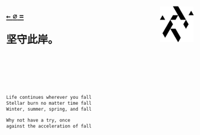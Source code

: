 <h1>
  <div align=center>
    <p align=left>
      <sub>
        <a href="https://github.com/KrLite">
          <code>←</code>
        </a>
      </sub>
      <sub>
        <a href="https://github.com/KrLite?tab=repositories">
          <code>⌀</code>
        </a>
      </sub>
      <sub>
        <a href="https://github.com/KrLite/BrokenThoughts">
          <code>=</code>
        </a>
      </sub>
      <picture>
        <source media="(prefers-color-scheme: dark)" srcset="/artwork/logo/pure-outline-w.png?raw=true" />
        <img align=right height=97 src="/artwork/logo/pure-outline.png?raw=true" />
      </picture>
    </p>
    <p align=left>
      坚守此岸。
    </p>
  </div>
  <br />
</h1>

<p>
  <br />
  <br />
</p>

```
Life continues wherever you fall
Stellar burn no matter time fall
Winter, summer, spring, and fall
```

```
Why not have a try, once
against the acceleration of fall
```
